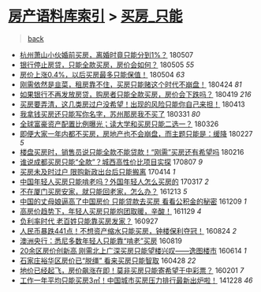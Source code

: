 [房产语料库索引](../../README.md)  > [买房_只能](买房_只能.md)
====
> [back](../README.md)

- [杭州萧山小伙婚前买房，离婚时竟只能分到1%？](http://jkwz.applinzi.com/ittc/7100341339835335690.html#%E6%9D%AD%E5%B7%9E%E8%90%A7%E5%B1%B1%E5%B0%8F%E4%BC%99%E5%A9%9A%E5%89%8D%E4%B9%B0%E6%88%BF%EF%BC%8C%E7%A6%BB%E5%A9%9A%E6%97%B6%E7%AB%9F%E5%8F%AA%E8%83%BD%E5%88%86%E5%88%B01%25%EF%BC%9F) 180507  
- [银行停止房贷，只能全款买房，房价会如何？](http://jkwz.applinzi.com/ittc/7099627645090399239.html#%E9%93%B6%E8%A1%8C%E5%81%9C%E6%AD%A2%E6%88%BF%E8%B4%B7%EF%BC%8C%E5%8F%AA%E8%83%BD%E5%85%A8%E6%AC%BE%E4%B9%B0%E6%88%BF%EF%BC%8C%E6%88%BF%E4%BB%B7%E4%BC%9A%E5%A6%82%E4%BD%95%EF%BC%9F) 180505 *55* 
- [房价上涨0.4%，以后买房最多只能保值！](http://jkwz.applinzi.com/ittc/7099275467570021386.html#%E6%88%BF%E4%BB%B7%E4%B8%8A%E6%B6%A80.4%25%EF%BC%8C%E4%BB%A5%E5%90%8E%E4%B9%B0%E6%88%BF%E6%9C%80%E5%A4%9A%E5%8F%AA%E8%83%BD%E4%BF%9D%E5%80%BC%EF%BC%81) 180504 *63* 
- [刚需依然是韭菜，租房靠不住，买房只能赌这个时代不崩盘！](http://jkwz.applinzi.com/ittc/7095645421571671051.html#%E5%88%9A%E9%9C%80%E4%BE%9D%E7%84%B6%E6%98%AF%E9%9F%AD%E8%8F%9C%EF%BC%8C%E7%A7%9F%E6%88%BF%E9%9D%A0%E4%B8%8D%E4%BD%8F%EF%BC%8C%E4%B9%B0%E6%88%BF%E5%8F%AA%E8%83%BD%E8%B5%8C%E8%BF%99%E4%B8%AA%E6%97%B6%E4%BB%A3%E4%B8%8D%E5%B4%A9%E7%9B%98%EF%BC%81) 180424 *81* 
- [如果银行不再发放房贷，购房者只能全款买房，房价会下跌吗？](http://jkwz.applinzi.com/ittc/7093828825442157575.html#%E5%A6%82%E6%9E%9C%E9%93%B6%E8%A1%8C%E4%B8%8D%E5%86%8D%E5%8F%91%E6%94%BE%E6%88%BF%E8%B4%B7%EF%BC%8C%E8%B4%AD%E6%88%BF%E8%80%85%E5%8F%AA%E8%83%BD%E5%85%A8%E6%AC%BE%E4%B9%B0%E6%88%BF%EF%BC%8C%E6%88%BF%E4%BB%B7%E4%BC%9A%E4%B8%8B%E8%B7%8C%E5%90%97%EF%BC%9F) 180419 *216* 
- [买房要弄清，这几类房过户没希望！出现的风险只能你自己来担！](http://jkwz.applinzi.com/ittc/7091555075254387728.html#%E4%B9%B0%E6%88%BF%E8%A6%81%E5%BC%84%E6%B8%85%EF%BC%8C%E8%BF%99%E5%87%A0%E7%B1%BB%E6%88%BF%E8%BF%87%E6%88%B7%E6%B2%A1%E5%B8%8C%E6%9C%9B%EF%BC%81%E5%87%BA%E7%8E%B0%E7%9A%84%E9%A3%8E%E9%99%A9%E5%8F%AA%E8%83%BD%E4%BD%A0%E8%87%AA%E5%B7%B1%E6%9D%A5%E6%8B%85%EF%BC%81) 180413  
- [我拿钱买房还只能写你名字，苏州那房我不买了](http://jkwz.applinzi.com/ittc/7086746913640809478.html#%E6%88%91%E6%8B%BF%E9%92%B1%E4%B9%B0%E6%88%BF%E8%BF%98%E5%8F%AA%E8%83%BD%E5%86%99%E4%BD%A0%E5%90%8D%E5%AD%97%EF%BC%8C%E8%8B%8F%E5%B7%9E%E9%82%A3%E6%88%BF%E6%88%91%E4%B8%8D%E4%B9%B0%E4%BA%86) 180331 *80* 
- [全球富豪资产配置比例曝光；读大学和买房只能二选一？](http://jkwz.applinzi.com/ittc/7084753264157656075.html#%E5%85%A8%E7%90%83%E5%AF%8C%E8%B1%AA%E8%B5%84%E4%BA%A7%E9%85%8D%E7%BD%AE%E6%AF%94%E4%BE%8B%E6%9B%9D%E5%85%89%EF%BC%9B%E8%AF%BB%E5%A4%A7%E5%AD%A6%E5%92%8C%E4%B9%B0%E6%88%BF%E5%8F%AA%E8%83%BD%E4%BA%8C%E9%80%89%E4%B8%80%EF%BC%9F) 180326  
- [即便大家一年内都不买房，房地产也不会崩盘，而主题只能是：缓降](http://jkwz.applinzi.com/ittc/7074726510353450000.html#%E5%8D%B3%E4%BE%BF%E5%A4%A7%E5%AE%B6%E4%B8%80%E5%B9%B4%E5%86%85%E9%83%BD%E4%B8%8D%E4%B9%B0%E6%88%BF%EF%BC%8C%E6%88%BF%E5%9C%B0%E4%BA%A7%E4%B9%9F%E4%B8%8D%E4%BC%9A%E5%B4%A9%E7%9B%98%EF%BC%8C%E8%80%8C%E4%B8%BB%E9%A2%98%E5%8F%AA%E8%83%BD%E6%98%AF%EF%BC%9A%E7%BC%93%E9%99%8D) 180227 *5* 
- [楼盘买房时，销售员说只能全款不能贷款！“刚需”买房还有希望吗](http://jkwz.applinzi.com/ittc/7069248693322908683.html#%E6%A5%BC%E7%9B%98%E4%B9%B0%E6%88%BF%E6%97%B6%EF%BC%8C%E9%94%80%E5%94%AE%E5%91%98%E8%AF%B4%E5%8F%AA%E8%83%BD%E5%85%A8%E6%AC%BE%E4%B8%8D%E8%83%BD%E8%B4%B7%E6%AC%BE%EF%BC%81%E2%80%9C%E5%88%9A%E9%9C%80%E2%80%9D%E4%B9%B0%E6%88%BF%E8%BF%98%E6%9C%89%E5%B8%8C%E6%9C%9B%E5%90%97) 180216  
- [谁说成都买房只能“全款”？城西高性价比项目实探](http://jkwz.applinzi.com/ittc/6999056694142043153.html#%E8%B0%81%E8%AF%B4%E6%88%90%E9%83%BD%E4%B9%B0%E6%88%BF%E5%8F%AA%E8%83%BD%E2%80%9C%E5%85%A8%E6%AC%BE%E2%80%9D%EF%BC%9F%E5%9F%8E%E8%A5%BF%E9%AB%98%E6%80%A7%E4%BB%B7%E6%AF%94%E9%A1%B9%E7%9B%AE%E5%AE%9E%E6%8E%A2) 170807 *9* 
- [买房未及时过户 限购新政出台后只能搬离](http://jkwz.applinzi.com/ittc/6956419586403599365.html#%E4%B9%B0%E6%88%BF%E6%9C%AA%E5%8F%8A%E6%97%B6%E8%BF%87%E6%88%B7+%E9%99%90%E8%B4%AD%E6%96%B0%E6%94%BF%E5%87%BA%E5%8F%B0%E5%90%8E%E5%8F%AA%E8%83%BD%E6%90%AC%E7%A6%BB) 170414 *1* 
- [中国年轻人买房只能啃老吗？外国年轻人怎么买房的](http://jkwz.applinzi.com/ittc/6945996650752508933.html#%E4%B8%AD%E5%9B%BD%E5%B9%B4%E8%BD%BB%E4%BA%BA%E4%B9%B0%E6%88%BF%E5%8F%AA%E8%83%BD%E5%95%83%E8%80%81%E5%90%97%EF%BC%9F%E5%A4%96%E5%9B%BD%E5%B9%B4%E8%BD%BB%E4%BA%BA%E6%80%8E%E4%B9%88%E4%B9%B0%E6%88%BF%E7%9A%84) 170317 *2* 
- [不在厦门买房安家，就只能回老家，怎么办？](http://jkwz.applinzi.com/ittc/6911040271956837380.html#%E4%B8%8D%E5%9C%A8%E5%8E%A6%E9%97%A8%E4%B9%B0%E6%88%BF%E5%AE%89%E5%AE%B6%EF%BC%8C%E5%B0%B1%E5%8F%AA%E8%83%BD%E5%9B%9E%E8%80%81%E5%AE%B6%EF%BC%8C%E6%80%8E%E4%B9%88%E5%8A%9E%EF%BC%9F) 161213 *5* 
- [中国的丈母娘逼高了中国房价 只能贷款去买房 看看公积金的秘密](http://jkwz.applinzi.com/ittc/6905958083976496132.html#%E4%B8%AD%E5%9B%BD%E7%9A%84%E4%B8%88%E6%AF%8D%E5%A8%98%E9%80%BC%E9%AB%98%E4%BA%86%E4%B8%AD%E5%9B%BD%E6%88%BF%E4%BB%B7+%E5%8F%AA%E8%83%BD%E8%B4%B7%E6%AC%BE%E5%8E%BB%E4%B9%B0%E6%88%BF+%E7%9C%8B%E7%9C%8B%E5%85%AC%E7%A7%AF%E9%87%91%E7%9A%84%E7%A7%98%E5%AF%86) 161209 *1* 
- [高房价趋势下，年轻人买房只能抱团取暖，辛酸！](http://jkwz.applinzi.com/ittc/6905827499954406405.html#%E9%AB%98%E6%88%BF%E4%BB%B7%E8%B6%8B%E5%8A%BF%E4%B8%8B%EF%BC%8C%E5%B9%B4%E8%BD%BB%E4%BA%BA%E4%B9%B0%E6%88%BF%E5%8F%AA%E8%83%BD%E6%8A%B1%E5%9B%A2%E5%8F%96%E6%9A%96%EF%BC%8C%E8%BE%9B%E9%85%B8%EF%BC%81) 161129 *4* 
- [负利率时代 老百姓只能靠买房发家？](http://jkwz.applinzi.com/ittc/6882585046740894725.html#%E8%B4%9F%E5%88%A9%E7%8E%87%E6%97%B6%E4%BB%A3+%E8%80%81%E7%99%BE%E5%A7%93%E5%8F%AA%E8%83%BD%E9%9D%A0%E4%B9%B0%E6%88%BF%E5%8F%91%E5%AE%B6%EF%BC%9F) 160927  
- [人民币暴跌441点！不想资产缩水只能买房，钟楼保利夺冠！](http://jkwz.applinzi.com/ittc/6869881299984188420.html#%E4%BA%BA%E6%B0%91%E5%B8%81%E6%9A%B4%E8%B7%8C441%E7%82%B9%EF%BC%81%E4%B8%8D%E6%83%B3%E8%B5%84%E4%BA%A7%E7%BC%A9%E6%B0%B4%E5%8F%AA%E8%83%BD%E4%B9%B0%E6%88%BF%EF%BC%8C%E9%92%9F%E6%A5%BC%E4%BF%9D%E5%88%A9%E5%A4%BA%E5%86%A0%EF%BC%81) 160824 *2* 
- [澳洲央行：悉尼多数年轻人只能靠“啃老”买房](http://jkwz.applinzi.com/ittc/6867994877299786757.html#%E6%BE%B3%E6%B4%B2%E5%A4%AE%E8%A1%8C%EF%BC%9A%E6%82%89%E5%B0%BC%E5%A4%9A%E6%95%B0%E5%B9%B4%E8%BD%BB%E4%BA%BA%E5%8F%AA%E8%83%BD%E9%9D%A0%E2%80%9C%E5%95%83%E8%80%81%E2%80%9D%E4%B9%B0%E6%88%BF) 160819  
- [20余区房价创新高 刚需北上广深买房只能望楼兴叹——逸图楼市](http://jkwz.applinzi.com/ittc/6843592782635353092.html#20%E4%BD%99%E5%8C%BA%E6%88%BF%E4%BB%B7%E5%88%9B%E6%96%B0%E9%AB%98+%E5%88%9A%E9%9C%80%E5%8C%97%E4%B8%8A%E5%B9%BF%E6%B7%B1%E4%B9%B0%E6%88%BF%E5%8F%AA%E8%83%BD%E6%9C%9B%E6%A5%BC%E5%85%B4%E5%8F%B9%E2%80%94%E2%80%94%E9%80%B8%E5%9B%BE%E6%A5%BC%E5%B8%82) 160614 *1* 
- [石家庄裕华区房价已“脱缰” 看来买房只能智取](http://jkwz.applinzi.com/ittc/6826126025196831749.html#%E7%9F%B3%E5%AE%B6%E5%BA%84%E8%A3%95%E5%8D%8E%E5%8C%BA%E6%88%BF%E4%BB%B7%E5%B7%B2%E2%80%9C%E8%84%B1%E7%BC%B0%E2%80%9D+%E7%9C%8B%E6%9D%A5%E4%B9%B0%E6%88%BF%E5%8F%AA%E8%83%BD%E6%99%BA%E5%8F%96) 160428 *22* 
- [地价已经起飞，房价飙涨在即！莫非买房只能寄希望于中彩票？](http://jkwz.applinzi.com/ittc/6793874227484689412.html#%E5%9C%B0%E4%BB%B7%E5%B7%B2%E7%BB%8F%E8%B5%B7%E9%A3%9E%EF%BC%8C%E6%88%BF%E4%BB%B7%E9%A3%99%E6%B6%A8%E5%9C%A8%E5%8D%B3%EF%BC%81%E8%8E%AB%E9%9D%9E%E4%B9%B0%E6%88%BF%E5%8F%AA%E8%83%BD%E5%AF%84%E5%B8%8C%E6%9C%9B%E4%BA%8E%E4%B8%AD%E5%BD%A9%E7%A5%A8%EF%BC%9F) 160201 *7* 
- [工作一年平均只能买房3㎡！中国城市买房压力排行最新出炉啦！](http://jkwz.applinzi.com/ittc/547650611383481837.html#%E5%B7%A5%E4%BD%9C%E4%B8%80%E5%B9%B4%E5%B9%B3%E5%9D%87%E5%8F%AA%E8%83%BD%E4%B9%B0%E6%88%BF3%E3%8E%A1%EF%BC%81%E4%B8%AD%E5%9B%BD%E5%9F%8E%E5%B8%82%E4%B9%B0%E6%88%BF%E5%8E%8B%E5%8A%9B%E6%8E%92%E8%A1%8C%E6%9C%80%E6%96%B0%E5%87%BA%E7%82%89%E5%95%A6%EF%BC%81) 141228 *46* 
